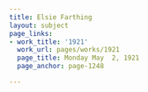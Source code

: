 ```yaml
---
title: Elsie Farthing
layout: subject
page_links:
- work_title: '1921'
  work_url: pages/works/1921
  page_title: Monday May  2, 1921
  page_anchor: page-1248

---
```

